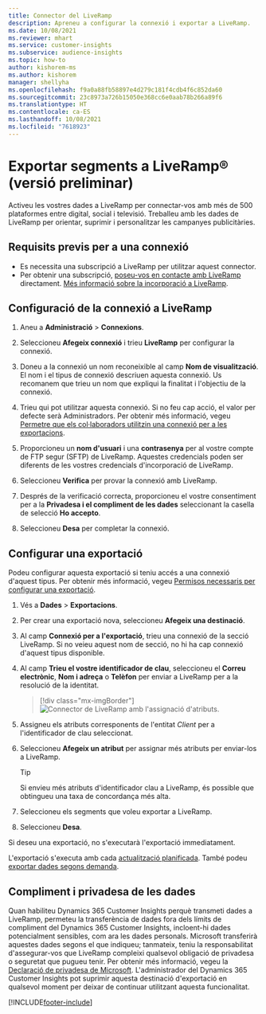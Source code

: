 ```yaml
---
title: Connector del LiveRamp
description: Apreneu a configurar la connexió i exportar a LiveRamp.
ms.date: 10/08/2021
ms.reviewer: mhart
ms.service: customer-insights
ms.subservice: audience-insights
ms.topic: how-to
author: kishorem-ms
ms.author: kishorem
manager: shellyha
ms.openlocfilehash: f9a0a88fb58897e4d279c181f4cdb4f6c852da60
ms.sourcegitcommit: 23c8973a726b15050e368cc6e0aab78b266a89f6
ms.translationtype: HT
ms.contentlocale: ca-ES
ms.lasthandoff: 10/08/2021
ms.locfileid: "7618923"
---
```

# <a name="export-segments-to-liverampreg-preview"></a>Exportar segments a LiveRamp&reg; (versió preliminar)

Activeu les vostres dades a LiveRamp per connectar-vos amb més de 500 plataformes entre digital, social i televisió. Treballeu amb les dades de LiveRamp per orientar, suprimir i personalitzar les campanyes publicitàries.

## <a name="prerequisites-for-a-connection"></a>Requisits previs per a una connexió

- Es necessita una subscripció a LiveRamp per utilitzar aquest connector.
- Per obtenir una subscripció, [poseu-vos en contacte amb LiveRamp](https://liveramp.com/contact/) directament. [Més informació sobre la incorporació a LiveRamp](https://liveramp.com/our-platform/data-onboarding/).

## <a name="set-up-connection-to-liveramp"></a>Configuració de la connexió a LiveRamp

1. Aneu a **Administració** > **Connexions**.

1. Seleccioneu **Afegeix connexió** i trieu **LiveRamp** per configurar la connexió.

1. Doneu a la connexió un nom reconeixible al camp **Nom de visualització**. El nom i el tipus de connexió descriuen aquesta connexió. Us recomanem que trieu un nom que expliqui la finalitat i l'objectiu de la connexió.

1. Trieu qui pot utilitzar aquesta connexió. Si no feu cap acció, el valor per defecte serà Administradors. Per obtenir més informació, vegeu [Permetre que els col·laboradors utilitzin una connexió per a les exportacions](connections.md#allow-contributors-to-use-a-connection-for-exports).

1. Proporcioneu un **nom d'usuari** i una **contrasenya** per al vostre compte de FTP segur (SFTP) de LiveRamp.
Aquestes credencials poden ser diferents de les vostres credencials d'incorporació de LiveRamp.

1. Seleccioneu **Verifica** per provar la connexió amb LiveRamp.

1. Després de la verificació correcta, proporcioneu el vostre consentiment per a la **Privadesa i el compliment de les dades** seleccionant la casella de selecció **Ho accepto**.

1. Seleccioneu **Desa** per completar la connexió.

## <a name="configure-an-export"></a>Configurar una exportació

Podeu configurar aquesta exportació si teniu accés a una connexió d'aquest tipus. Per obtenir més informació, vegeu [Permisos necessaris per configurar una exportació](export-destinations.md#set-up-a-new-export).

1. Vés a **Dades** > **Exportacions**.

1. Per crear una exportació nova, seleccioneu **Afegeix una destinació**.

1. Al camp **Connexió per a l'exportació**, trieu una connexió de la secció LiveRamp. Si no veieu aquest nom de secció, no hi ha cap connexió d'aquest tipus disponible.

1. Al camp **Trieu el vostre identificador de clau**, seleccioneu el **Correu electrònic**, **Nom i adreça** o **Telèfon** per enviar a LiveRamp per a la resolució de la identitat.
   > [!div class="mx-imgBorder"]
   > ![Connector de LiveRamp amb l'assignació d'atributs.](media/export-liveramp-segments.png "Connector de LiveRamp amb l'assignació d'atributs")

1. Assigneu els atributs corresponents de l'entitat *Client* per a l'identificador de clau seleccionat.

1. Seleccioneu **Afegeix un atribut** per assignar més atributs per enviar-los a LiveRamp.

   > [!TIP]
   > Si envieu més atributs d'identificador clau a LiveRamp, és possible que obtingueu una taxa de concordança més alta.

1. Seleccioneu els segments que voleu exportar a LiveRamp.

1. Seleccioneu **Desa**.

Si deseu una exportació, no s'executarà l'exportació immediatament.

L'exportació s'executa amb cada [actualització planificada](system.md#schedule-tab). També podeu [exportar dades segons demanda](export-destinations.md#run-exports-on-demand). 


## <a name="data-privacy-and-compliance"></a>Compliment i privadesa de les dades

Quan habiliteu Dynamics 365 Customer Insights perquè transmeti dades a LiveRamp, permeteu la transferència de dades fora dels límits de compliment del Dynamics 365 Customer Insights, incloent-hi dades potencialment sensibles, com ara les dades personals. Microsoft transferirà aquestes dades segons el que indiqueu; tanmateix, teniu la responsabilitat d'assegurar-vos que LiveRamp compleixi qualsevol obligació de privadesa o seguretat que pugueu tenir. Per obtenir més informació, vegeu la [Declaració de privadesa de Microsoft](https://go.microsoft.com/fwlink/?linkid=396732).
L'administrador del Dynamics 365 Customer Insights pot suprimir aquesta destinació d'exportació en qualsevol moment per deixar de continuar utilitzant aquesta funcionalitat.

[!INCLUDE[footer-include](../includes/footer-banner.md)]
